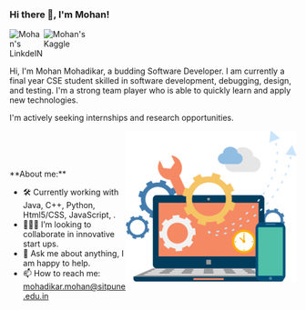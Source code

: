 ### Hi there 👋, I'm Mohan!

<a href="https://www.linkedin.com/in/mohan-mohadikar-84a911187/">
  <img align="left" alt="Mohan's LinkdeIN" width="60px" src="https://www.iconfinder.com/data/icons/popular-social-media-flat/48/Popular_Social_Media-22-512.png" />
</a>

<a href="https://www.kaggle.com/androsstrk">
  <img align="left" margin="300px" alt="Mohan's Kaggle" width="80px" src="https://upload.wikimedia.org/wikipedia/commons/7/7c/Kaggle_logo.png" />
</a>


<br />
<br />
<br />

Hi, I'm Mohan Mohadikar, a budding Software Developer. I am currently a final year CSE student skilled in software development, debugging, design, and testing. I'm a strong team player who is able to quickly learn and apply new technologies.

I'm actively seeking internships and research opportunities.

  
  <img align="right" width="300" alt="" src="https://raw.githubusercontent.com/mohanmohadikar/mohanmohadikar/main/image.png" />
  <br>
  <br>
  <br>
  <br>
**About me:**

- 🛠 Currently working with Java, C++, Python, Html5/CSS, JavaScript, .
- 👨🏻‍💻 I’m looking to collaborate in innovative start ups.
- 💬 Ask me about anything, I am happy to help.
- 📫 How to reach me: mohadikar.mohan@sitpune.edu.in

